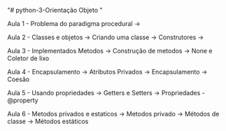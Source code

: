 "# python-3-Orientação Objeto "



Aula 1 - Problema do paradigma procedural
    ->

Aula 2 - Classes e objetos
    -> Criando uma classe
    -> Construtores
    ->

Aula 3 - Implementados Metodos
    -> Construção de metodos
    -> None e Coletor de lixo

Aula 4 - Encapsulamento
    -> Atributos Privados
    -> Encapsulamento
    -> Coesão

Aula 5 - Usando propriedades
    -> Getters e Setters
    -> Propriedades - @property

Aula 6 - Metodos privados e estaticos
    -> Metodos privado
    -> Métodos de classe
    -> Métodos estáticos